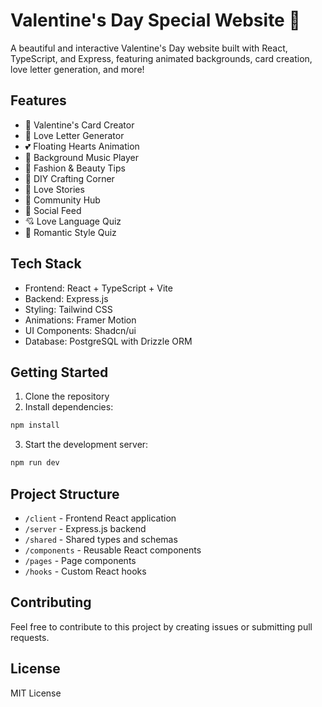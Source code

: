 
# Valentine's Day Special Website 💝

A beautiful and interactive Valentine's Day website built with React, TypeScript, and Express, featuring animated backgrounds, card creation, love letter generation, and more!

## Features

- 💌 Valentine's Card Creator
- 💝 Love Letter Generator
- 💕 Floating Hearts Animation
- 🎵 Background Music Player
- 👗 Fashion & Beauty Tips
- 🎨 DIY Crafting Corner
- 💑 Love Stories
- 👥 Community Hub
- 📱 Social Feed
- 💘 Love Language Quiz
- 🌹 Romantic Style Quiz

## Tech Stack

- Frontend: React + TypeScript + Vite
- Backend: Express.js
- Styling: Tailwind CSS
- Animations: Framer Motion
- UI Components: Shadcn/ui
- Database: PostgreSQL with Drizzle ORM

## Getting Started

1. Clone the repository
2. Install dependencies:
```bash
npm install
```
3. Start the development server:
```bash
npm run dev
```

## Project Structure

- `/client` - Frontend React application
- `/server` - Express.js backend
- `/shared` - Shared types and schemas
- `/components` - Reusable React components
- `/pages` - Page components
- `/hooks` - Custom React hooks

## Contributing

Feel free to contribute to this project by creating issues or submitting pull requests.

## License

MIT License
